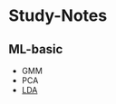 # Study-Notes
## ML-basic  
- GMM  
- PCA  
- [LDA](http://www.cnblogs.com/pinard/p/6244265.html#!comments)  
